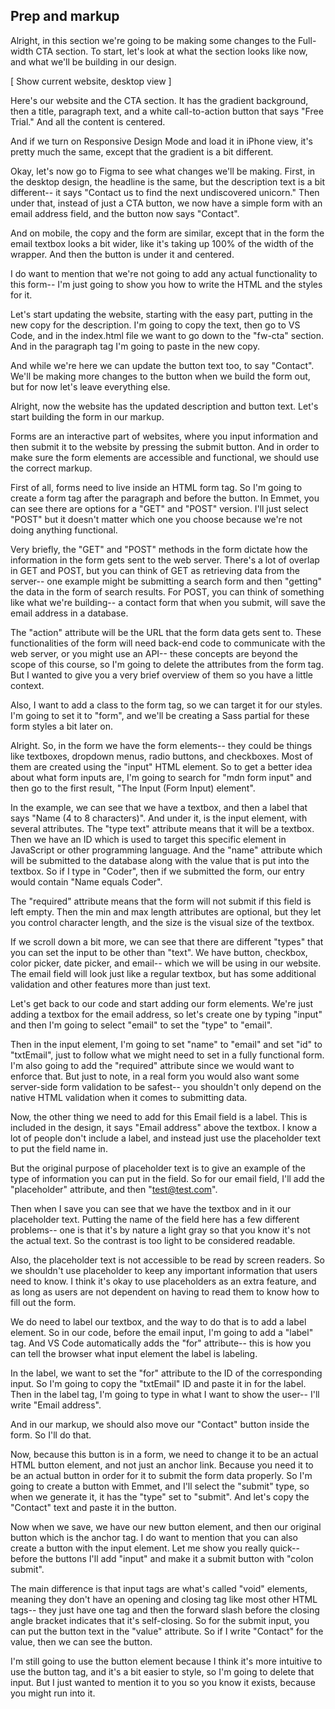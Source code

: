 ## Prep and markup

Alright, in this section we're going to be making some changes to the Full-width CTA section. To start, let's look at what the section looks like now, and what we'll be building in our design.

[ Show current website, desktop view ]

Here's our website and the CTA section. It has the gradient background, then a title, paragraph text, and a white call-to-action button that says "Free Trial." And all the content is centered.

And if we turn on Responsive Design Mode and load it in iPhone view, it's pretty much the same, except that the gradient is a bit different.

Okay, let's now go to Figma to see what changes we'll be making. First, in the desktop design, the headline is the same, but the description text is a bit different-- it says "Contact us to find the next undiscovered unicorn." Then under that, instead of just a CTA button, we now have a simple form with an email address field, and the button now says "Contact".

And on mobile, the copy and the form are similar, except that in the form the email textbox looks a bit wider, like it's taking up 100% of the width of the wrapper. And then the button is under it and centered.

I do want to mention that we're not going to add any actual functionality to this form-- I'm just going to show you how to write the HTML and the styles for it.

Let's start updating the website, starting with the easy part, putting in the new copy for the description. I'm going to copy the text, then go to VS Code, and in the index.html file we want to go down to the "fw-cta" section. And in the paragraph tag I'm going to paste in the new copy.

And while we're here we can update the button text too, to say "Contact". We'll be making more changes to the button when we build the form out, but for now let's leave everything else.

Alright, now the website has the updated description and button text. Let's start building the form in our markup.

Forms are an interactive part of websites, where you input information and then submit it to the website by pressing the submit button. And in order to make sure the form elements are accessible and functional, we should use the correct markup.

First of all, forms need to live inside an HTML form tag. So I'm going to create a form tag after the paragraph and before the button. In Emmet, you can see there are options for a "GET" and "POST" version. I'll just select "POST" but it doesn't matter which one you choose because we're not doing anything functional.

Very briefly, the "GET" and "POST" methods in the form dictate how the information in the form gets sent to the web server. There's a lot of overlap in GET and POST, but you can think of GET as retrieving data from the server-- one example might be submitting a search form and then "getting" the data in the form of search results. For POST, you can think of something like what we're building-- a contact form that when you submit, will save the email address in a database.

The "action" attribute will be the URL that the form data gets sent to. These functionalities of the form will need back-end code to communicate with the web server, or you might use an API-- these concepts are beyond the scope of this course, so I'm going to delete the attributes from the form tag. But I wanted to give you a very brief overview of them so you have a little context.

Also, I want to add a class to the form tag, so we can target it for our styles. I'm going to set it to "form", and we'll be creating a Sass partial for these form styles a bit later on.

Alright. So, in the form we have the form elements-- they could be things like textboxes, dropdown menus, radio buttons, and checkboxes. Most of them are created using the "input" HTML element. So to get a better idea about what form inputs are, I'm going to search for "mdn form input" and then go to the first result, "The Input (Form Input) element".

In the example, we can see that we have a textbox, and then a label that says "Name (4 to 8 characters)". And under it, is the input element, with several attributes. The "type text" attribute means that it will be a textbox. Then we have an ID which is used to target this specific element in JavaScript or other programming language. And the "name" attribute which will be submitted to the database along with the value that is put into the textbox. So if I type in "Coder", then if we submitted the form, our entry would contain "Name equals Coder".

The "required" attribute means that the form will not submit if this field is left empty. Then the min and max length attributes are optional, but they let you control character length, and the size is the visual size of the textbox.

If we scroll down a bit more, we can see that there are different "types" that you can set the input to be other than "text". We have button, checkbox, color picker, date picker, and email-- which we will be using in our website. The email field will look just like a regular textbox, but has some additional validation and other features more than just text.

Let's get back to our code and start adding our form elements. We're just adding a textbox for the email address, so let's create one by typing "input" and then I'm going to select "email" to set the "type" to "email".

Then in the input element, I'm going to set "name" to "email" and set "id" to "txtEmail", just to follow what we might need to set in a fully functional form. I'm also going to add the "required" attribute since we would want to enforce that. But just to note, in a real form you would also want some server-side form validation to be safest-- you shouldn't only depend on the native HTML validation when it comes to submitting data.

Now, the other thing we need to add for this Email field is a label. This is included in the design, it says "Email address" above the textbox. I know a lot of people don't include a label, and instead just use the placeholder text to put the field name in.

But the original purpose of placeholder text is to give an example of the type of information you can put in the field. So for our email field, I'll add the "placeholder" attribute, and then "[test@test.com](mailto:test@test.com)".

Then when I save you can see that we have the textbox and in it our placeholder text. Putting the name of the field here has a few different problems-- one is that it's by nature a light gray so that you know it's not the actual text. So the contrast is too light to be considered readable.

Also, the placeholder text is not accessible to be read by screen readers. So we shouldn't use placeholder to keep any important information that users need to know. I think it's okay to use placeholders as an extra feature, and as long as users are not dependent on having to read them to know how to fill out the form.

We do need to label our textbox, and the way to do that is to add a label element. So in our code, before the email input, I'm going to add a "label" tag. And VS Code automatically adds the "for" attribute-- this is how you can tell the browser what input element the label is labeling.

In the label, we want to set the "for" attribute to the ID of the corresponding input. So I'm going to copy the "txtEmail" ID and paste it in for the label. Then in the label tag, I'm going to type in what I want to show the user-- I'll write "Email address".

And in our markup, we should also move our "Contact" button inside the form. So I'll do that.

Now, because this button is in a form, we need to change it to be an actual HTML button element, and not just an anchor link. Because you need it to be an actual button in order for it to submit the form data properly. So I'm going to create a button with Emmet, and I'll select the "submit" type, so when we generate it, it has the "type" set to "submit". And let's copy the "Contact" text and paste it in the button.

Now when we save, we have our new button element, and then our original button which is the anchor tag. I do want to mention that you can also create a button with the input element. Let me show you really quick-- before the buttons I'll add "input" and make it a submit button with "colon submit".

The main difference is that input tags are what's called "void" elements, meaning they don't have an opening and closing tag like most other HTML tags-- they just have one tag and then the forward slash before the closing angle bracket indicates that it's self-closing. So for the submit input, you can put the button text in the "value" attribute. So if I write "Contact" for the value, then we can see the button.

I'm still going to use the button element because I think it's more intuitive to use the button tag, and it's a bit easier to style, so I'm going to delete that input. But I just wanted to mention it to you so you know it exists, because you might run into it.
